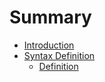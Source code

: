 # Summary

* [Introduction](README.md)
* [Syntax Definition](//syntax.md#syntax-definition)
  * [Definition](//syntax.md#definition)



